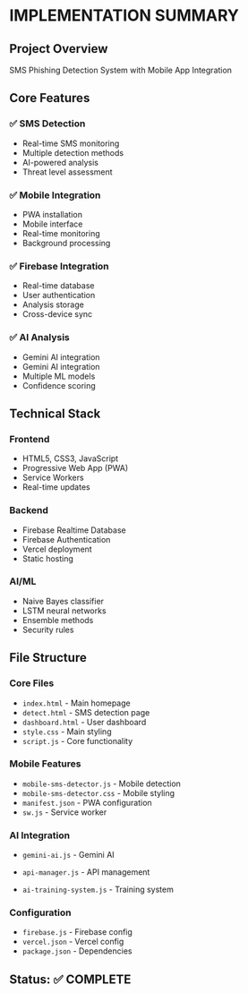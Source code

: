 # IMPLEMENTATION SUMMARY

## Project Overview
SMS Phishing Detection System with Mobile App Integration

## Core Features

### ✅ SMS Detection
- Real-time SMS monitoring
- Multiple detection methods
- AI-powered analysis
- Threat level assessment

### ✅ Mobile Integration
- PWA installation
- Mobile interface
- Real-time monitoring
- Background processing

### ✅ Firebase Integration
- Real-time database
- User authentication
- Analysis storage
- Cross-device sync

### ✅ AI Analysis
- Gemini AI integration
- Gemini AI integration
- Multiple ML models
- Confidence scoring

## Technical Stack

### Frontend
- HTML5, CSS3, JavaScript
- Progressive Web App (PWA)
- Service Workers
- Real-time updates

### Backend
- Firebase Realtime Database
- Firebase Authentication
- Vercel deployment
- Static hosting

### AI/ML
- Naive Bayes classifier
- LSTM neural networks
- Ensemble methods
- Security rules

## File Structure

### Core Files
- `index.html` - Main homepage
- `detect.html` - SMS detection page
- `dashboard.html` - User dashboard
- `style.css` - Main styling
- `script.js` - Core functionality

### Mobile Features
- `mobile-sms-detector.js` - Mobile detection
- `mobile-sms-detector.css` - Mobile styling
- `manifest.json` - PWA configuration
- `sw.js` - Service worker

### AI Integration
- `gemini-ai.js` - Gemini AI

- `api-manager.js` - API management
- `ai-training-system.js` - Training system

### Configuration
- `firebase.js` - Firebase config
- `vercel.json` - Vercel config
- `package.json` - Dependencies

## Status: ✅ COMPLETE 